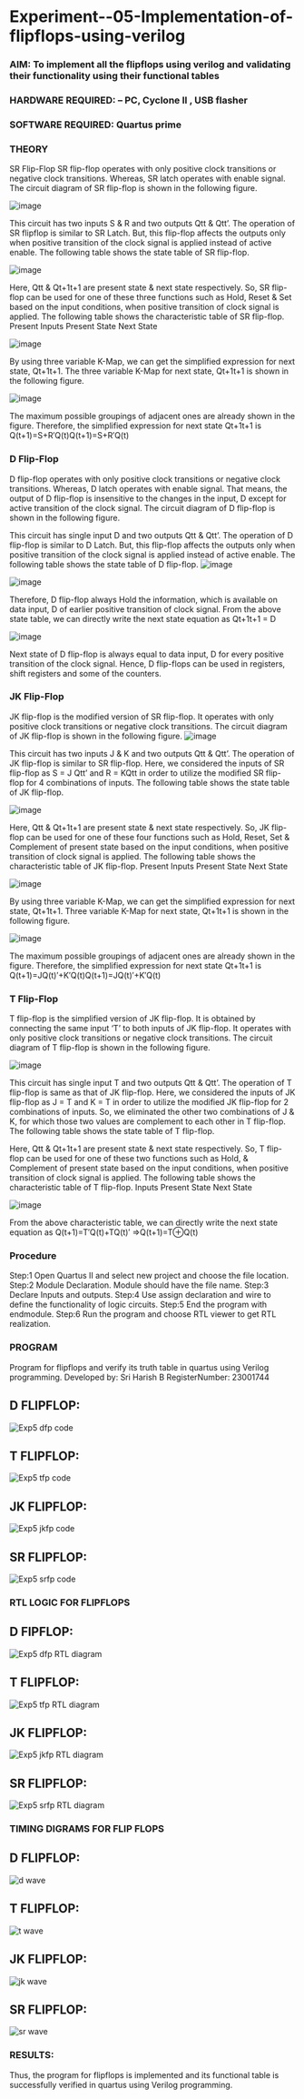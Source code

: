 # Experiment--05-Implementation-of-flipflops-using-verilog
### AIM: To implement all the flipflops using verilog and validating their functionality using their functional tables
### HARDWARE REQUIRED:  – PC, Cyclone II , USB flasher
### SOFTWARE REQUIRED:   Quartus prime
### THEORY 
SR Flip-Flop
SR flip-flop operates with only positive clock transitions or negative clock transitions. Whereas, SR latch operates with enable signal. The circuit diagram of SR flip-flop is shown in the following figure.

![image](https://user-images.githubusercontent.com/36288975/167910294-bb550548-b1dc-4cba-9044-31d9037d476b.png)

 
This circuit has two inputs S & R and two outputs Qtt & Qtt’. The operation of SR flipflop is similar to SR Latch. But, this flip-flop affects the outputs only when positive transition of the clock signal is applied instead of active enable.
The following table shows the state table of SR flip-flop.


![image](https://user-images.githubusercontent.com/36288975/167910648-ced88e69-869c-42e2-9718-a285a3902446.png)


Here, Qtt & Qt+1t+1 are present state & next state respectively. So, SR flip-flop can be used for one of these three functions such as Hold, Reset & Set based on the input conditions, when positive transition of clock signal is applied. The following table shows the characteristic table of SR flip-flop.
Present Inputs	Present State	Next State


![image](https://user-images.githubusercontent.com/36288975/167908180-5fc9d589-1cb5-41f5-b2c8-927e04f5f387.png)

By using three variable K-Map, we can get the simplified expression for next state, Qt+1t+1. The three variable K-Map for next state, Qt+1t+1 is shown in the following figure.

![image](https://user-images.githubusercontent.com/36288975/167908214-25b30a54-db20-4bcb-9385-5f93a1982a09.png)

 
The maximum possible groupings of adjacent ones are already shown in the figure. Therefore, the simplified expression for next state Qt+1t+1 is
Q(t+1)=S+R′Q(t)Q(t+1)=S+R′Q(t)


### D Flip-Flop
D flip-flop operates with only positive clock transitions or negative clock transitions. Whereas, D latch operates with enable signal. That means, the output of D flip-flop is insensitive to the changes in the input, D except for active transition of the clock signal. The circuit diagram of D flip-flop is shown in the following figure.
 
This circuit has single input D and two outputs Qtt & Qtt’. The operation of D flip-flop is similar to D Latch. But, this flip-flop affects the outputs only when positive transition of the clock signal is applied instead of active enable.
The following table shows the state table of D flip-flop.
![image](https://user-images.githubusercontent.com/36288975/167908342-e03f0cbb-5958-43bb-b74a-5e3ec2341675.png)

![image](https://user-images.githubusercontent.com/36288975/167910325-aeef0739-0a54-40e2-bebd-6f5fa0cad10e.png)



Therefore, D flip-flop always Hold the information, which is available on data input, D of earlier positive transition of clock signal. From the above state table, we can directly write the next state equation as
Qt+1t+1 = D



![image](https://user-images.githubusercontent.com/36288975/167908850-d39d07ba-7f9d-490a-b9f2-274e189fd047.png)

Next state of D flip-flop is always equal to data input, D for every positive transition of the clock signal. Hence, D flip-flops can be used in registers, shift registers and some of the counters.


### JK Flip-Flop
JK flip-flop is the modified version of SR flip-flop. It operates with only positive clock transitions or negative clock transitions. The circuit diagram of JK flip-flop is shown in the following figure.
![image](https://user-images.githubusercontent.com/36288975/167910378-d2d984a7-2815-4d17-8c41-ee4bdf59ec24.png) 

 
This circuit has two inputs J & K and two outputs Qtt & Qtt’. The operation of JK flip-flop is similar to SR flip-flop. Here, we considered the inputs of SR flip-flop as S = J Qtt’ and R = KQtt in order to utilize the modified SR flip-flop for 4 combinations of inputs.
The following table shows the state table of JK flip-flop.


![image](https://user-images.githubusercontent.com/36288975/167908575-59c35afb-50d3-46a2-888c-47478a3179d5.png)

Here, Qtt & Qt+1t+1 are present state & next state respectively. So, JK flip-flop can be used for one of these four functions such as Hold, Reset, Set & Complement of present state based on the input conditions, when positive transition of clock signal is applied. The following table shows the characteristic table of JK flip-flop.
Present Inputs	Present State	Next State

![image](https://user-images.githubusercontent.com/36288975/167908664-c854ffe9-0bd3-44c2-bfa6-e53928181c69.png)


By using three variable K-Map, we can get the simplified expression for next state, Qt+1t+1. Three variable K-Map for next state, Qt+1t+1 is shown in the following figure.
 
 
 ![image](https://user-images.githubusercontent.com/36288975/167908688-fa93c3e9-8323-4864-947d-c11d163d5a90.png)

The maximum possible groupings of adjacent ones are already shown in the figure. Therefore, the simplified expression for next state Qt+1t+1 is
Q(t+1)=JQ(t)′+K′Q(t)Q(t+1)=JQ(t)′+K′Q(t)



### T Flip-Flop
T flip-flop is the simplified version of JK flip-flop. It is obtained by connecting the same input ‘T’ to both inputs of JK flip-flop. It operates with only positive clock transitions or negative clock transitions. The circuit diagram of T flip-flop is shown in the following figure.

![image](https://user-images.githubusercontent.com/36288975/167911534-5f3c445d-bc68-46e2-9a9c-7efce5febc60.png)



This circuit has single input T and two outputs Qtt & Qtt’. The operation of T flip-flop is same as that of JK flip-flop. Here, we considered the inputs of JK flip-flop as J = T and K = T in order to utilize the modified JK flip-flop for 2 combinations of inputs. So, we eliminated the other two combinations of J & K, for which those two values are complement to each other in T flip-flop.
The following table shows the state table of T flip-flop.



Here, Qtt & Qt+1t+1 are present state & next state respectively. So, T flip-flop can be used for one of these two functions such as Hold, & Complement of present state based on the input conditions, when positive transition of clock signal is applied. The following table shows the characteristic table of T flip-flop.
Inputs	Present State	Next State


![image](https://user-images.githubusercontent.com/36288975/167909015-53aa9450-3f28-4202-887a-79d88228f8a0.png)

From the above characteristic table, we can directly write the next state equation as
Q(t+1)=T′Q(t)+TQ(t)′
⇒Q(t+1)=T⊕Q(t)

### Procedure
 Step:1 Open Quartus II and select new project and choose the file location.
 Step:2 Module Declaration. Module should have the file name.
 Step:3 Declare Inputs and outputs.
 Step:4 Use assign declaration and wire to define the functionality of logic circuits.
 Step:5 End the program with endmodule.
 Step:6 Run the program and choose RTL viewer to get RTL realization.

### PROGRAM 
Program for flipflops  and verify its truth table in quartus using Verilog programming.
Developed by: Sri Harish B 
RegisterNumber:  23001744

## D FLIPFLOP:
![Exp5 dfp code](https://github.com/SriHarishb/Experiment--05-Implementation-of-flipflops-using-verilog/assets/150308442/59d935d6-5d8e-431f-a3e6-6e624e727db9)

## T FLIPFLOP:
![Exp5 tfp code](https://github.com/SriHarishb/Experiment--05-Implementation-of-flipflops-using-verilog/assets/150308442/b6e0d0a4-65b3-4526-afb1-8f5db903106d)

## JK FLIPFLOP:
![Exp5 jkfp code](https://github.com/SriHarishb/Experiment--05-Implementation-of-flipflops-using-verilog/assets/150308442/08da2110-ad38-47b3-b388-c75bb099f6d3)

## SR FLIPFLOP:
![Exp5 srfp code](https://github.com/SriHarishb/Experiment--05-Implementation-of-flipflops-using-verilog/assets/150308442/66a40c82-4fe9-4747-adc1-b3a80d6234e0)

### RTL LOGIC FOR FLIPFLOPS 

## D FIPFLOP:
![Exp5 dfp RTL diagram](https://github.com/SriHarishb/Experiment--05-Implementation-of-flipflops-using-verilog/assets/150308442/87f0f5d2-38a7-446b-a81e-41a2d5a2fe54)

## T FLIPFLOP:

![Exp5 tfp RTL diagram](https://github.com/SriHarishb/Experiment--05-Implementation-of-flipflops-using-verilog/assets/150308442/0bcbaf78-7bca-4b40-a6b8-5ca454870e9f)

## JK FLIPFLOP:

![Exp5 jkfp RTL diagram](https://github.com/SriHarishb/Experiment--05-Implementation-of-flipflops-using-verilog/assets/150308442/459e6e73-65b3-48fd-8576-d2e07ce50117)

## SR FLIPFLOP:

![Exp5 srfp RTL diagram](https://github.com/SriHarishb/Experiment--05-Implementation-of-flipflops-using-verilog/assets/150308442/6e66e69b-22ee-4e5e-9d40-8a9da8ce7b09)

### TIMING DIGRAMS FOR FLIP FLOPS 

## D FLIPFLOP:

![d wave](https://github.com/SriHarishb/Experiment--05-Implementation-of-flipflops-using-verilog/assets/150308442/633bb614-298a-4653-9b48-61a565ba2db9)

## T FLIPFLOP:

![t wave](https://github.com/SriHarishb/Experiment--05-Implementation-of-flipflops-using-verilog/assets/150308442/a2314cf7-c5b3-4bf3-bf5d-482d9b4a6096)

## JK FLIPFLOP:

![jk wave](https://github.com/SriHarishb/Experiment--05-Implementation-of-flipflops-using-verilog/assets/150308442/5ace7691-3fb9-4a2a-987a-9580e8079300)

## SR FLIPFLOP:


![sr wave](https://github.com/SriHarishb/Experiment--05-Implementation-of-flipflops-using-verilog/assets/150308442/bca9e5dd-ee0d-434a-b9ef-9ee58789bf73)

### RESULTS:

 Thus, the program for flipflops is implemented and its functional table is successfully verified in
 quartus using Verilog programming. 
